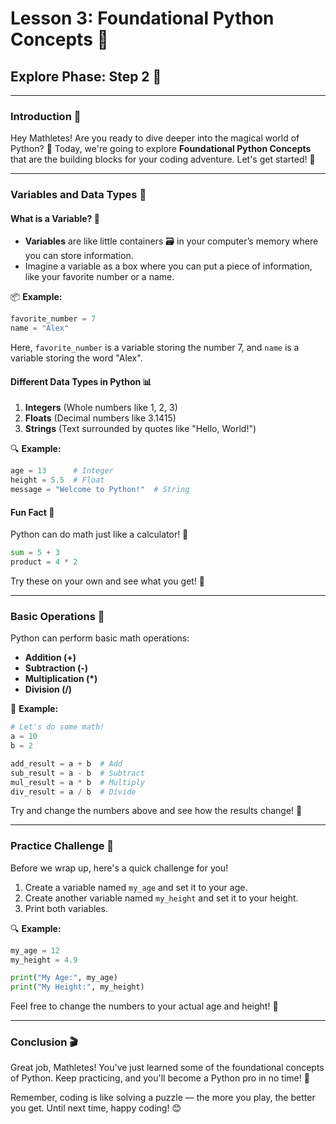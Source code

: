 # Lesson 3: Foundational Python Concepts 🚀

## Explore Phase: Step 2 🌟

---

### Introduction 🎉

Hey Mathletes! Are you ready to dive deeper into the magical world of Python? 🐍 Today, we're going to explore **Foundational Python Concepts** that are the building blocks for your coding adventure. Let's get started! 🎈

---

### Variables and Data Types 🔑

#### What is a Variable? 🤔

- **Variables** are like little containers 🗃️ in your computer’s memory where you can store information.
- Imagine a variable as a box where you can put a piece of information, like your favorite number or a name.

📦 **Example:**

```python
favorite_number = 7
name = "Alex"
```

Here, `favorite_number` is a variable storing the number 7, and `name` is a variable storing the word "Alex".

#### Different Data Types in Python 📊

1. **Integers** (Whole numbers like 1, 2, 3)
2. **Floats** (Decimal numbers like 3.1415)
3. **Strings** (Text surrounded by quotes like "Hello, World!")

🔍 **Example:**

```python
age = 13      # Integer
height = 5.5  # Float
message = "Welcome to Python!"  # String
```

#### Fun Fact 🥳

Python can do math just like a calculator! 🧮

```python
sum = 5 + 3
product = 4 * 2
```

Try these on your own and see what you get! 💪

---

### Basic Operations 🔄

Python can perform basic math operations:

- **Addition (+)**
- **Subtraction (-)**
- **Multiplication (*)**
- **Division (/)**

🔧 **Example:**

```python
# Let's do some math!
a = 10
b = 2

add_result = a + b  # Add
sub_result = a - b  # Subtract
mul_result = a * b  # Multiply
div_result = a / b  # Divide
```

Try and change the numbers above and see how the results change! 🎈

---

### Practice Challenge 🎯

Before we wrap up, here's a quick challenge for you!

1. Create a variable named `my_age` and set it to your age.
2. Create another variable named `my_height` and set it to your height.
3. Print both variables.

🔍 **Example:**

```python
my_age = 12
my_height = 4.9

print("My Age:", my_age)
print("My Height:", my_height)
```

Feel free to change the numbers to your actual age and height! 🌟

---

### Conclusion 🎬

Great job, Mathletes! You've just learned some of the foundational concepts of Python. Keep practicing, and you'll become a Python pro in no time! 🚀

Remember, coding is like solving a puzzle — the more you play, the better you get. Until next time, happy coding! 😊